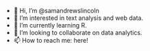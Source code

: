 - 👋 Hi, I’m @samandrewslincoln
- 👀 I’m interested in text analysis and web data.
- 🌱 I’m currently learning R.
- 💞️ I’m looking to collaborate on data analytics.
- 📫 How to reach me: here!

<!---
samandrewslincoln/samandrewslincoln is a ✨ special ✨ repository because its `README.md` (this file) appears on your GitHub profile.
You can click the Preview link to take a look at your changes.
--->
